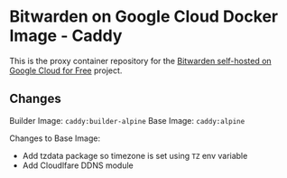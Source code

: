 # Bitwarden on Google Cloud Docker Image - Caddy

This is the proxy container repository for the [Bitwarden self-hosted on Google Cloud for Free](https://github.com/dadatuputi/bitwarden_gcloud) project.

## Changes

Builder Image: `caddy:builder-alpine`
Base Image: `caddy:alpine`

Changes to Base Image:

* Add tzdata package so timezone is set using `TZ` env variable
* Add Cloudlfare DDNS module
